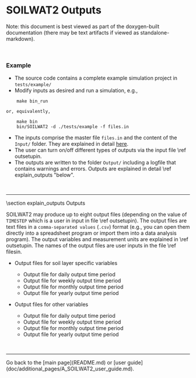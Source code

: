 # SOILWAT2 Outputs

[SOILWAT2]: https://github.com/DrylandEcology/SOILWAT2

Note: this document is best viewed as part of the doxygen-built documentation
(there may be text artifacts if viewed as standalone-markdown).

<br>

### Example
  * The source code contains a complete example simulation project in
    `tests/example/`
  * Modify inputs as desired and run a simulation, e.g.,
```{.sh}
    make bin_run
```
    or, equivalently,
```{.sh}
    make bin
    bin/SOILWAT2 -d ./tests/example -f files.in
```

  * The inputs comprise the master file `files.in` and the content of the
    `Input/` folder. They are explained in detail
    [here](doc/additional_pages/SOILWAT2_Inputs.md).
  * The user can turn on/off different types of outputs via the
    input file \ref outsetupin.
  * The outputs are written to the folder `Output/` including a
    logfile that contains warnings and errors. Outputs are explained in detail
    \ref explain_outputs "below".

<br>


<hr>
\section explain_outputs Outputs

SOILWAT2 may produce up to eight output files (depending on the value of
`TIMESTEP` which is a user in input in file \ref outsetupin).
The output files are text files in a `comma-separated values` (`.csv`)
format (e.g., you can open them directly into a spreadsheet program or
import them into a data analysis program).
The output variables and measurement units are explained in \ref outsetupin.
The names of the output files are user inputs in the file \ref filesin.

* Output files for soil layer specific variables
  * Output file for daily output time period
  * Output file for weekly output time period
  * Output file for monthly output time period
  * Output file for yearly output time period

* Output files for other variables
  * Output file for daily output time period
  * Output file for weekly output time period
  * Output file for monthly output time period
  * Output file for yearly output time period

<br>


<hr>
Go back to the [main page](README.md) or
[user guide](doc/additional_pages/A_SOILWAT2_user_guide.md).
